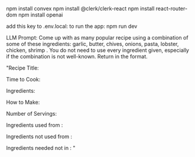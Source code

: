 npm install convex
npm install @clerk/clerk-react
npm install react-router-dom
npm install openai


add this key to .env.local:
to run the app: npm run dev


LLM Prompt: 
Come up with as many popular recipe using a combination of some of these ingredients: <ingredients>garlic, butter, chives, onions, pasta, lobster, chicken, shrimp </ingredients>. You do not need to use every ingredient given, especially if the combination is not well-known. Return in the format. 

"Recipe Title: 

Time to Cook:

Ingredients: 

How to Make: 

Number of Servings:

Ingredients used from <ingredients>:

Ingredients not used from <ingredients>:

Ingredients needed not in <ingredients>:
"